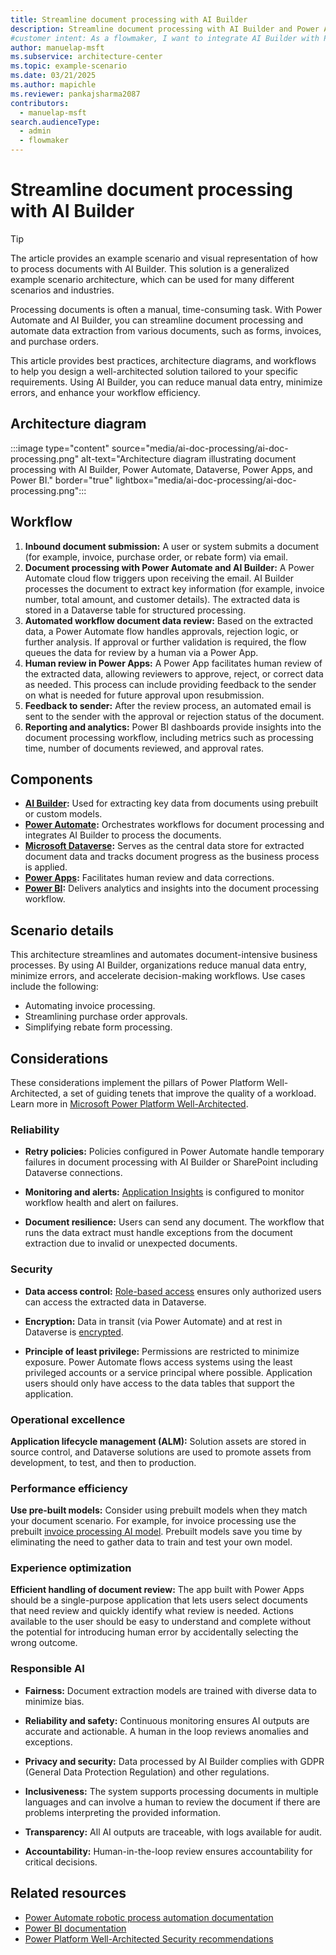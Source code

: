 ```yaml
---
title: Streamline document processing with AI Builder
description: Streamline document processing with AI Builder and Power Automate to automate data extraction and enhance workflow efficiency.
#customer intent: As a flowmaker, I want to integrate AI Builder with Power Automate so that I can process documents automatically.
author: manuelap-msft
ms.subservice: architecture-center
ms.topic: example-scenario
ms.date: 03/21/2025
ms.author: mapichle
ms.reviewer: pankajsharma2087
contributors:
  - manuelap-msft
search.audienceType:
  - admin
  - flowmaker
---
```


# Streamline document processing with AI Builder

> [!TIP]
> The article provides an example scenario and visual representation of how to process documents with AI Builder. This solution is a generalized example scenario architecture, which can be used for many different scenarios and industries.



Processing documents is often a manual, time-consuming task. With Power Automate and AI Builder, you can streamline document processing and automate data extraction from various documents, such as forms, invoices, and purchase orders. 

This article provides best practices, architecture diagrams, and workflows to help you design a well-architected solution tailored to your specific requirements. Using AI Builder, you can reduce manual data entry, minimize errors, and enhance your workflow efficiency.



## Architecture diagram

:::image type="content" source="media/ai-doc-processing/ai-doc-processing.png" alt-text="Architecture diagram illustrating document processing with AI Builder, Power Automate, Dataverse, Power Apps, and Power BI." border="true" lightbox="media/ai-doc-processing/ai-doc-processing.png":::

## Workflow

1. **Inbound document submission:** A user or system submits a document (for example, invoice, purchase order, or rebate form) via email.
1. **Document processing with Power Automate and AI Builder:** A Power Automate cloud flow triggers upon receiving the email. AI Builder processes the document to extract key information (for example, invoice number, total amount, and customer details). The extracted data is stored in a Dataverse table for structured processing.
1. **Automated workflow document data review:** Based on the extracted data, a Power Automate flow handles approvals, rejection logic, or further analysis. If approval or further validation is required, the flow queues the data for review by a human via a Power App.
1. **Human review in Power Apps:** A Power App facilitates human review of the extracted data, allowing reviewers to approve, reject, or correct data as needed. This process can include providing feedback to the sender on what is needed for future approval upon resubmission.
1. **Feedback to sender:** After the review process, an automated email is sent to the sender with the approval or rejection status of the document.
1. **Reporting and analytics:** Power BI dashboards provide insights into the document processing workflow, including metrics such as processing time,  number of documents reviewed, and approval rates.

## Components

- **[AI Builder](/ai-builder/overview):** Used for extracting key data from documents using prebuilt or custom models.
- **[Power Automate](/power-automate/):** Orchestrates workflows for document processing and integrates AI Builder to process the documents.
- **[Microsoft Dataverse](/power-apps/maker/data-platform/):** Serves as the central data store for extracted document data and tracks document progress as the business process is applied.
- **[Power Apps](/power-apps/):** Facilitates human review and data corrections.
- **[Power BI](/power-bi/):** Delivers analytics and insights into the document processing workflow.

## Scenario details

This architecture streamlines and automates document-intensive business processes. By using AI Builder, organizations reduce manual data entry, minimize errors, and accelerate decision-making workflows. Use cases include the following:

- Automating invoice processing.
- Streamlining purchase order approvals.
- Simplifying rebate form processing.

## Considerations

These considerations implement the pillars of Power Platform Well-Architected, a set of guiding tenets that improve the quality of a workload. Learn more in [Microsoft Power Platform Well-Architected](/power-platform/well-architected/).

### Reliability

- **Retry policies:** Policies configured in Power Automate handle temporary failures in document processing with AI Builder or SharePoint including Dataverse connections.

- **Monitoring and alerts:** [Application Insights](/power-platform/admin/app-insights-cloud-flow) is configured to monitor workflow health and alert on failures.

- **Document resilience:** Users can send any document. The workflow that runs the data extract must handle exceptions from the document extraction due to invalid or unexpected documents.

### Security

- **Data access control:** [Role-based access](/power-platform/admin/database-security) ensures only authorized users can access the extracted data in Dataverse.

- **Encryption:** Data in transit (via Power Automate) and at rest in Dataverse is [encrypted](/power-platform/admin/about-encryption).

- **Principle of least privilege:** Permissions are restricted to minimize exposure. Power Automate flows access systems using the least privileged accounts or a service principal where possible. Application users should only have access to the data tables that support the application.

### Operational excellence

**Application lifecycle management (ALM):** Solution assets are stored in source control, and Dataverse solutions are used to promote assets from development, to test, and then to production.

### Performance efficiency

**Use pre-built models:** Consider using prebuilt models when they match your document scenario. For example, for invoice processing use the prebuilt [invoice processing AI model](/ai-builder/prebuilt-invoice-processing). Prebuilt models save you time by eliminating the need to gather data to train and test your own model.

### Experience optimization

**Efficient handling of document review:** The app built with Power Apps should be a single-purpose application that lets users select documents that need review and quickly identify what review is needed. Actions available to the user should be easy to understand and complete without the potential for introducing human error by accidentally selecting the wrong outcome.

### Responsible AI

- **Fairness:** Document extraction models are trained with diverse data to minimize bias.

- **Reliability and safety:** Continuous monitoring ensures AI outputs are accurate and actionable. A human in the loop reviews anomalies and exceptions.

- **Privacy and security:** Data processed by AI Builder complies with GDPR (General Data Protection Regulation) and other regulations.

- **Inclusiveness:** The system supports processing documents in multiple languages and can involve a human to review the document if there are problems interpreting the provided information.

- **Transparency:** All AI outputs are traceable, with logs available for audit.

- **Accountability:** Human-in-the-loop review ensures accountability for critical decisions.

## Related resources

- [Power Automate robotic process automation documentation](/power-automate/desktop-flows/introduction)
- [Power BI documentation](/power-bi)
- [Power Platform Well-Architected Security recommendations](/power-platform/well-architected/security/)
